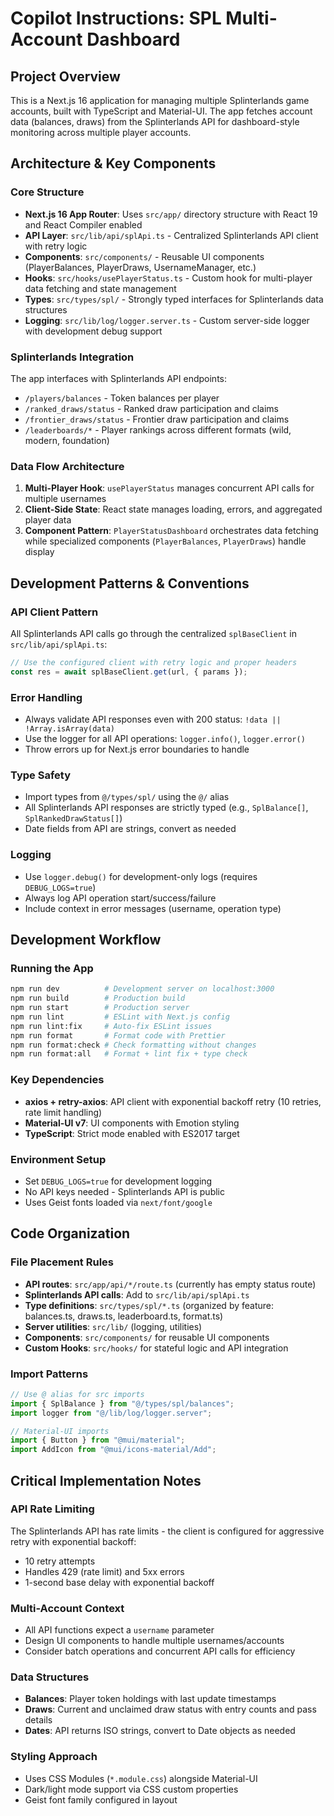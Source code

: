 # Copilot Instructions: SPL Multi-Account Dashboard

## Project Overview
This is a Next.js 16 application for managing multiple Splinterlands game accounts, built with TypeScript and Material-UI. The app fetches account data (balances, draws) from the Splinterlands API for dashboard-style monitoring across multiple player accounts.

## Architecture & Key Components

### Core Structure
- **Next.js 16 App Router**: Uses `src/app/` directory structure with React 19 and React Compiler enabled
- **API Layer**: `src/lib/api/splApi.ts` - Centralized Splinterlands API client with retry logic
- **Components**: `src/components/` - Reusable UI components (PlayerBalances, PlayerDraws, UsernameManager, etc.)
- **Hooks**: `src/hooks/usePlayerStatus.ts` - Custom hook for multi-player data fetching and state management
- **Types**: `src/types/spl/` - Strongly typed interfaces for Splinterlands data structures
- **Logging**: `src/lib/log/logger.server.ts` - Custom server-side logger with development debug support

### Splinterlands Integration
The app interfaces with Splinterlands API endpoints:
- `/players/balances` - Token balances per player
- `/ranked_draws/status` - Ranked draw participation and claims
- `/frontier_draws/status` - Frontier draw participation and claims
- `/leaderboards/*` - Player rankings across different formats (wild, modern, foundation)

### Data Flow Architecture
1. **Multi-Player Hook**: `usePlayerStatus` manages concurrent API calls for multiple usernames
2. **Client-Side State**: React state manages loading, errors, and aggregated player data
3. **Component Pattern**: `PlayerStatusDashboard` orchestrates data fetching while specialized components (`PlayerBalances`, `PlayerDraws`) handle display

## Development Patterns & Conventions

### API Client Pattern
All Splinterlands API calls go through the centralized `splBaseClient` in `src/lib/api/splApi.ts`:
```typescript
// Use the configured client with retry logic and proper headers
const res = await splBaseClient.get(url, { params });
```

### Error Handling
- Always validate API responses even with 200 status: `!data || !Array.isArray(data)`
- Use the logger for all API operations: `logger.info()`, `logger.error()`
- Throw errors up for Next.js error boundaries to handle

### Type Safety
- Import types from `@/types/spl/` using the `@/` alias
- All Splinterlands API responses are strictly typed (e.g., `SplBalance[]`, `SplRankedDrawStatus[]`)
- Date fields from API are strings, convert as needed

### Logging
- Use `logger.debug()` for development-only logs (requires `DEBUG_LOGS=true`)
- Always log API operation start/success/failure
- Include context in error messages (username, operation type)

## Development Workflow

### Running the App
```bash
npm run dev          # Development server on localhost:3000
npm run build        # Production build
npm run start        # Production server
npm run lint         # ESLint with Next.js config
npm run lint:fix     # Auto-fix ESLint issues
npm run format       # Format code with Prettier
npm run format:check # Check formatting without changes
npm run format:all   # Format + lint fix + type check
```

### Key Dependencies
- **axios + retry-axios**: API client with exponential backoff retry (10 retries, rate limit handling)
- **Material-UI v7**: UI components with Emotion styling
- **TypeScript**: Strict mode enabled with ES2017 target

### Environment Setup
- Set `DEBUG_LOGS=true` for development logging
- No API keys needed - Splinterlands API is public
- Uses Geist fonts loaded via `next/font/google`

## Code Organization

### File Placement Rules
- **API routes**: `src/app/api/*/route.ts` (currently has empty status route)
- **Splinterlands API calls**: Add to `src/lib/api/splApi.ts`
- **Type definitions**: `src/types/spl/*.ts` (organized by feature: balances.ts, draws.ts, leaderboard.ts, format.ts)
- **Server utilities**: `src/lib/` (logging, utilities)
- **Components**: `src/components/` for reusable UI components
- **Custom Hooks**: `src/hooks/` for stateful logic and API integration

### Import Patterns
```typescript
// Use @ alias for src imports
import { SplBalance } from "@/types/spl/balances";
import logger from "@/lib/log/logger.server";

// Material-UI imports
import { Button } from "@mui/material";
import AddIcon from "@mui/icons-material/Add";
```

## Critical Implementation Notes

### API Rate Limiting
The Splinterlands API has rate limits - the client is configured for aggressive retry with exponential backoff:
- 10 retry attempts
- Handles 429 (rate limit) and 5xx errors
- 1-second base delay with exponential backoff

### Multi-Account Context
- All API functions expect a `username` parameter
- Design UI components to handle multiple usernames/accounts
- Consider batch operations and concurrent API calls for efficiency

### Data Structures
- **Balances**: Player token holdings with last update timestamps
- **Draws**: Current and unclaimed draw status with entry counts and pass details
- **Dates**: API returns ISO strings, convert to Date objects as needed

### Styling Approach
- Uses CSS Modules (`*.module.css`) alongside Material-UI
- Dark/light mode support via CSS custom properties
- Geist font family configured in layout
